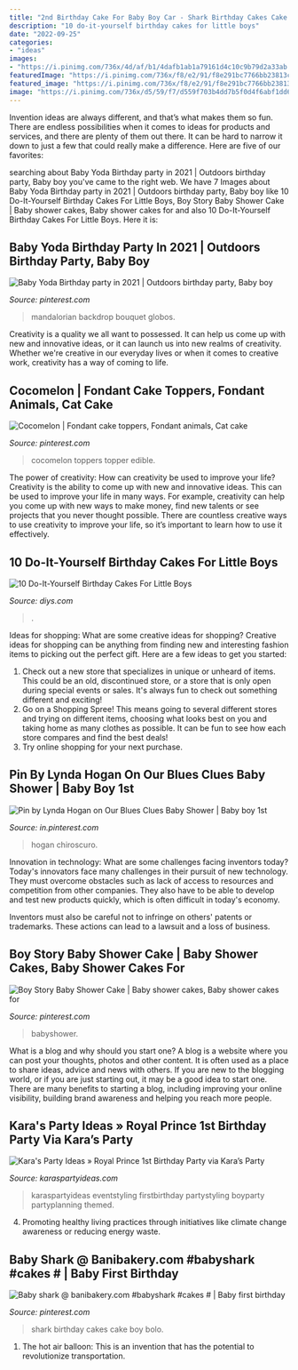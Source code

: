 ```yaml
---
title: "2nd Birthday Cake For Baby Boy Car - Shark Birthday Cakes Cake Boy Bolo"
description: "10 do-it-yourself birthday cakes for little boys"
date: "2022-09-25"
categories:
- "ideas"
images:
- "https://i.pinimg.com/736x/4d/af/b1/4dafb1ab1a79161d4c10c9b79d2a33ab.jpg"
featuredImage: "https://i.pinimg.com/736x/f8/e2/91/f8e291bc7766bb23813cc1a9412e0282.jpg"
featured_image: "https://i.pinimg.com/736x/f8/e2/91/f8e291bc7766bb23813cc1a9412e0282.jpg"
image: "https://i.pinimg.com/736x/d5/59/f7/d559f703b4dd7b5f0d4f6abf1dd6041c.jpg"
---
```



Invention ideas are always different, and that’s what makes them so fun. There are endless possibilities when it comes to ideas for products and services, and there are plenty of them out there. It can be hard to narrow it down to just a few that could really make a difference. Here are five of our favorites: 

	

		
searching about Baby Yoda Birthday party in 2021 | Outdoors birthday party, Baby boy you've came to the right web. We have 7 Images about Baby Yoda Birthday party in 2021 | Outdoors birthday party, Baby boy like 10 Do-It-Yourself Birthday Cakes For Little Boys, Boy Story Baby Shower Cake | Baby shower cakes, Baby shower cakes for and also 10 Do-It-Yourself Birthday Cakes For Little Boys. Here it is:
		
    
## Baby Yoda Birthday Party In 2021 | Outdoors Birthday Party, Baby Boy

<img loading=lazy src="https://i.pinimg.com/736x/2f/9d/f0/2f9df0e2ff96ab23fbf65747c457e24c.jpg" onerror="this.onerror=null;this.src='https://tse4.mm.bing.net/th?id=OIP.q5aYuE64h9ETrBHKW-MCNwHaJ3&amp;pid=15.1';" alt="Baby Yoda Birthday party in 2021 | Outdoors birthday party, Baby boy">

_Source: pinterest.com_

>mandalorian backdrop bouquet globos. 

	

Creativity is a quality we all want to possessed. It can help us come up with new and innovative ideas, or it can launch us into new realms of creativity. Whether we're creative in our everyday lives or when it comes to creative work, creativity has a way of coming to life.

    
## Cocomelon | Fondant Cake Toppers, Fondant Animals, Cat Cake

<img loading=lazy src="https://i.pinimg.com/736x/f8/e2/91/f8e291bc7766bb23813cc1a9412e0282.jpg" onerror="this.onerror=null;this.src='https://tse4.mm.bing.net/th?id=OIP.R00FHvfa05ZnlJ8s4NS2qgHaJ3&amp;pid=15.1';" alt="Cocomelon | Fondant cake toppers, Fondant animals, Cat cake">

_Source: pinterest.com_

>cocomelon toppers topper edible. 

	

The power of creativity: How can creativity be used to improve your life?
Creativity is the ability to come up with new and innovative ideas. This can be used to improve your life in many ways. For example, creativity can help you come up with new ways to make money, find new talents or see projects that you never thought possible. There are countless creative ways to use creativity to improve your life, so it’s important to learn how to use it effectively.

    
## 10 Do-It-Yourself Birthday Cakes For Little Boys

<img loading=lazy src="https://cdn.diys.com/wp-content/uploads/2015/06/Monster-Trucks-Cake.jpg" onerror="this.onerror=null;this.src='https://tse2.mm.bing.net/th?id=OIP.7RLmGPNo_51H4SscmkMlMgHaLH&amp;pid=15.1';" alt="10 Do-It-Yourself Birthday Cakes For Little Boys">

_Source: diys.com_

>. 

	

Ideas for shopping: What are some creative ideas for shopping?
Creative ideas for shopping can be anything from finding new and interesting fashion items to picking out the perfect gift. Here are a few ideas to get you started: 
1. Check out a new store that specializes in unique or unheard of items. This could be an old, discontinued store, or a store that is only open during special events or sales. It's always fun to check out something different and exciting! 
2. Go on a Shopping Spree! This means going to several different stores and trying on different items, choosing what looks best on you and taking home as many clothes as possible. It can be fun to see how each store compares and find the best deals! 
3. Try online shopping for your next purchase.

    
## Pin By Lynda Hogan On Our Blues Clues Baby Shower | Baby Boy 1st

<img loading=lazy src="https://i.pinimg.com/736x/d5/59/f7/d559f703b4dd7b5f0d4f6abf1dd6041c.jpg" onerror="this.onerror=null;this.src='https://tse2.mm.bing.net/th?id=OIP.pvxi4fRkgunM5AzIPBR0DgHaJ4&amp;pid=15.1';" alt="Pin by Lynda Hogan on Our Blues Clues Baby Shower | Baby boy 1st">

_Source: in.pinterest.com_

>hogan chiroscuro. 

	

Innovation in technology: What are some challenges facing inventors today?
Today's innovators face many challenges in their pursuit of new technology. They must overcome obstacles such as lack of access to resources and competition from other companies. They also have to be able to develop and test new products quickly, which is often difficult in today's economy.

Inventors must also be careful not to infringe on others' patents or trademarks. These actions can lead to a lawsuit and a loss of business.

    
## Boy Story Baby Shower Cake | Baby Shower Cakes, Baby Shower Cakes For

<img loading=lazy src="https://i.pinimg.com/736x/20/6f/86/206f869a9cfd1fb0522c362748bc97b7.jpg" onerror="this.onerror=null;this.src='https://tse3.mm.bing.net/th?id=OIP.WH1TkHc553LUFi0h4yGpKQHaLH&amp;pid=15.1';" alt="Boy Story Baby Shower Cake | Baby shower cakes, Baby shower cakes for">

_Source: pinterest.com_

>babyshower. 

	

What is a blog and why should you start one?
A blog is a website where you can post your thoughts, photos and other content. It is often used as a place to share ideas, advice and news with others. If you are new to the blogging world, or if you are just starting out, it may be a good idea to start one. There are many benefits to starting a blog, including improving your online visibility, building brand awareness and helping you reach more people.

    
## Kara&#039;s Party Ideas » Royal Prince 1st Birthday Party Via Kara’s Party

<img loading=lazy src="https://karaspartyideas.com/wp-content/uploads/2014/05/prince21.jpg" onerror="this.onerror=null;this.src='https://tse3.mm.bing.net/th?id=OIP.MLYLHHf4dfcmXov09iFwXwHaLJ&amp;pid=15.1';" alt="Kara&#039;s Party Ideas » Royal Prince 1st Birthday Party via Kara’s Party">

_Source: karaspartyideas.com_

>karaspartyideas eventstyling firstbirthday partystyling boyparty partyplanning themed. 

	

4. Promoting healthy living practices through initiatives like climate change awareness or reducing energy waste. 

    
## Baby Shark @ Banibakery.com #babyshark #cakes # | Baby First Birthday

<img loading=lazy src="https://i.pinimg.com/736x/4d/af/b1/4dafb1ab1a79161d4c10c9b79d2a33ab.jpg" onerror="this.onerror=null;this.src='https://tse2.mm.bing.net/th?id=OIP.zrV2SZR7KTsMjQHuXPaqtgHaJ3&amp;pid=15.1';" alt="Baby shark @ banibakery.com #babyshark #cakes # | Baby first birthday">

_Source: pinterest.com_

>shark birthday cakes cake boy bolo. 

	

1. The hot air balloon: This is an invention that has the potential to revolutionize transportation.

